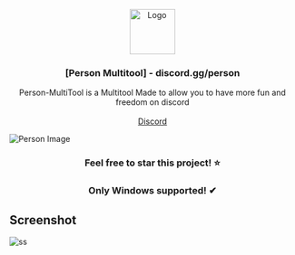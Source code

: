 <p align="center">
  <a href="https://github.com/VatosV2/Nexus-MultiTool">
    <img src="https://cdn.discordapp.com/attachments/1209895707675205653/1209919950689411092/RmDJt7xVhNFTA6yvy3EWfsTbki45EeI67K93h75F_1.png" alt="Logo" width="80" height="80">
  </a>

  <h3 align="center">[Person Multitool] - discord.gg/person</h3>

  <p align="center">
    Person-MultiTool is a Multitool Made to allow you to have more fun and freedom on discord
    <br/>
    <br/>
    <a href="https://discord.gg/person">Discord</a>
  </p>
</p>

![Person Image](./image.png)

<h3 align="center">Feel free to star this project! ⭐</h3>
<h3 align="center">Only Windows supported! ✔</h3>

## Screenshot
![ss](https://media.discordapp.net/attachments/1220192119407247533/1247594843547504781/image.png?ex=666098bd&is=665f473d&hm=7abf955a018362f8af097bcc32d6ce04dd0644d95e13460fc09b6a3342c644c3&=&format=webp&quality=lossless&width=1240&height=676)
